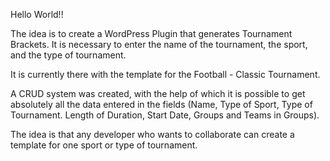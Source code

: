 Hello World!!

The idea is to create a WordPress Plugin that generates Tournament Brackets. It is necessary to enter the name of the tournament, the sport, and the type of tournament.

It is currently there with the template for the Football - Classic Tournament.

A CRUD system was created, with the help of which it is possible to get absolutely all the data entered in the fields (Name, Type of Sport, Type of Tournament. Length of Duration, Start Date, Groups and Teams in Groups).

The idea is that any developer who wants to collaborate can create a template for one sport or type of tournament.

